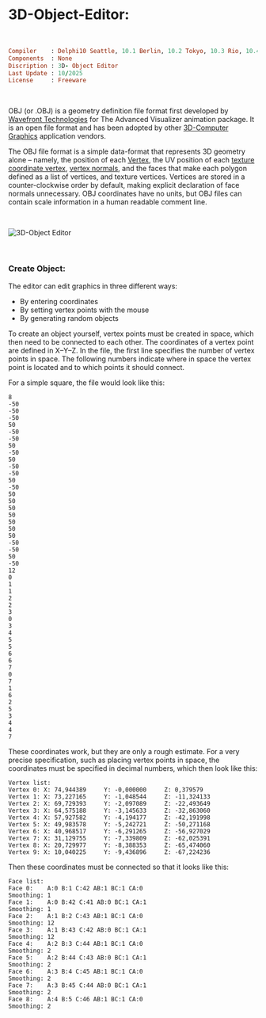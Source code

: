 # 3D-Object-Editor:

</br>

```ruby
Compiler    : Delphi10 Seattle, 10.1 Berlin, 10.2 Tokyo, 10.3 Rio, 10.4 Sydney, 11 Alexandria, 12 Athens
Components  : None
Discription : 3D- Object Editor
Last Update : 10/2025
License     : Freeware
```

</br>

OBJ (or .OBJ) is a geometry definition file format first developed by [Wavefront Technologies](https://en.wikipedia.org/wiki/Wavefront_Technologies) for The Advanced Visualizer animation package. It is an open file format and has been adopted by other [3D-Computer Graphics](https://en.wikipedia.org/wiki/3D_computer_graphics) application vendors.

The OBJ file format is a simple data-format that represents 3D geometry alone – namely, the position of each [Vertex](https://en.wikipedia.org/wiki/Vertex_(geometry)), the UV position of each [texture coordinate vertex](https://en.wikipedia.org/wiki/UV_mapping), [vertex normals](https://en.wikipedia.org/wiki/Vertex_normal), and the faces that make each polygon defined as a list of vertices, and texture vertices. Vertices are stored in a counter-clockwise order by default, making explicit declaration of face normals unnecessary. OBJ coordinates have no units, but OBJ files can contain scale information in a human readable comment line.

</br>

![3D-Object Editor](https://github.com/user-attachments/assets/b6cccc13-6bc8-4b6d-8c9b-66ef33acc1b2)

</br>

### Create Object:
The editor can edit graphics in three different ways:
* By entering coordinates
* By setting vertex points with the mouse
* By generating random objects

To create an object yourself, vertex points must be created in space, which then need to be connected to each other. The coordinates of a vertex point are defined in X–Y–Z. In the file, the first line specifies the number of vertex points in space. The following numbers indicate where in space the vertex point is located and to which points it should connect.

For a simple square, the file would look like this:
```
8
-50
-50
-50
50
-50
-50
50
-50
50
-50
-50
50
-50
50
50
50
50
50
50
50
-50
-50
50
-50
12
0
1
1
2
2
3
0
3
4
5
5
6
6
7
0
7
1
6
2
5
3
4
4
7
```

These coordinates work, but they are only a rough estimate. For a very precise specification, such as placing vertex points in space, the coordinates must be specified in decimal numbers, which then look like this:

```
Vertex list:
Vertex 0: X: 74,944389     Y: -0,000000     Z: 0,379579
Vertex 1: X: 73,227165     Y: -1,048544     Z: -11,324133
Vertex 2: X: 69,729393     Y: -2,097089     Z: -22,493649
Vertex 3: X: 64,575188     Y: -3,145633     Z: -32,863060
Vertex 4: X: 57,927582     Y: -4,194177     Z: -42,191998
Vertex 5: X: 49,983578     Y: -5,242721     Z: -50,271168
Vertex 6: X: 40,968517     Y: -6,291265     Z: -56,927029
Vertex 7: X: 31,129755     Y: -7,339809     Z: -62,025391
Vertex 8: X: 20,729977     Y: -8,388353     Z: -65,474060
Vertex 9: X: 10,040225     Y: -9,436896     Z: -67,224236
```

Then these coordinates must be connected so that it looks like this:

```
Face list:
Face 0:    A:0 B:1 C:42 AB:1 BC:1 CA:0
Smoothing: 1 
Face 1:    A:0 B:42 C:41 AB:0 BC:1 CA:1
Smoothing: 1 
Face 2:    A:1 B:2 C:43 AB:1 BC:1 CA:0
Smoothing: 12 
Face 3:    A:1 B:43 C:42 AB:0 BC:1 CA:1
Smoothing: 12 
Face 4:    A:2 B:3 C:44 AB:1 BC:1 CA:0
Smoothing: 2 
Face 5:    A:2 B:44 C:43 AB:0 BC:1 CA:1
Smoothing: 2 
Face 6:    A:3 B:4 C:45 AB:1 BC:1 CA:0
Smoothing: 2 
Face 7:    A:3 B:45 C:44 AB:0 BC:1 CA:1
Smoothing: 2 
Face 8:    A:4 B:5 C:46 AB:1 BC:1 CA:0
Smoothing: 2
```
